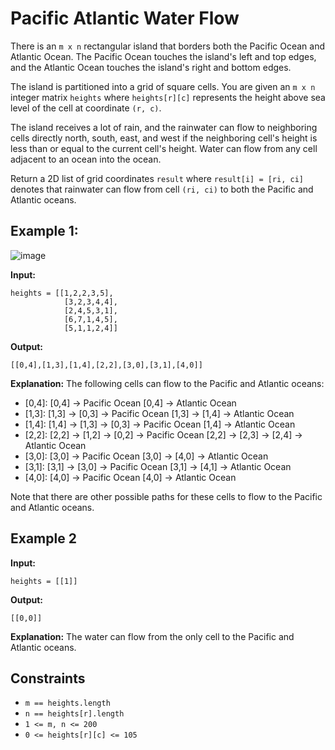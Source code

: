 # Pacific Atlantic Water Flow

There is an `m x n` rectangular island that borders both the Pacific Ocean and Atlantic Ocean. The Pacific Ocean touches the island's left and top edges, and the Atlantic Ocean touches the island's right and bottom edges.

The island is partitioned into a grid of square cells. You are given an `m x n` integer matrix `heights` where `heights[r][c]` represents the height above sea level of the cell at coordinate `(r, c)`.

The island receives a lot of rain, and the rainwater can flow to neighboring cells directly north, south, east, and west if the neighboring cell's height is less than or equal to the current cell's height. Water can flow from any cell adjacent to an ocean into the ocean.

Return a 2D list of grid coordinates `result` where `result[i] = [ri, ci]` denotes that rainwater can flow from cell `(ri, ci)` to both the Pacific and Atlantic oceans.

## Example 1:
![image](https://github.com/Lucas-Erkana/CodingChallenege-Pacific-Atlantic-Water-Flow/assets/41428579/7e79f3f2-55f9-4282-9fc5-f13d2d8ec6a6)


**Input:**
```
heights = [[1,2,2,3,5],
            [3,2,3,4,4],
            [2,4,5,3,1],
            [6,7,1,4,5],
            [5,1,1,2,4]]
```

**Output:**
```
[[0,4],[1,3],[1,4],[2,2],[3,0],[3,1],[4,0]]
```

**Explanation:**
The following cells can flow to the Pacific and Atlantic oceans:
- [0,4]: [0,4] -> Pacific Ocean 
         [0,4] -> Atlantic Ocean
- [1,3]: [1,3] -> [0,3] -> Pacific Ocean 
         [1,3] -> [1,4] -> Atlantic Ocean
- [1,4]: [1,4] -> [1,3] -> [0,3] -> Pacific Ocean 
         [1,4] -> Atlantic Ocean
- [2,2]: [2,2] -> [1,2] -> [0,2] -> Pacific Ocean 
         [2,2] -> [2,3] -> [2,4] -> Atlantic Ocean
- [3,0]: [3,0] -> Pacific Ocean 
         [3,0] -> [4,0] -> Atlantic Ocean
- [3,1]: [3,1] -> [3,0] -> Pacific Ocean 
         [3,1] -> [4,1] -> Atlantic Ocean
- [4,0]: [4,0] -> Pacific Ocean 
         [4,0] -> Atlantic Ocean

Note that there are other possible paths for these cells to flow to the Pacific and Atlantic oceans.
## Example 2

**Input:**
```
heights = [[1]]
```

**Output:**
```
[[0,0]]
```

**Explanation:**
The water can flow from the only cell to the Pacific and Atlantic oceans.

## Constraints

- `m == heights.length`
- `n == heights[r].length`
- `1 <= m, n <= 200`
- `0 <= heights[r][c] <= 105`
